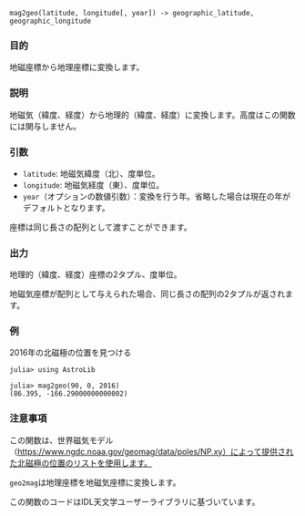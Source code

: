 ```
mag2geo(latitude, longitude[, year]) -> geographic_latitude, geographic_longitude
```

### 目的

地磁座標から地理座標に変換します。

### 説明

地磁気（緯度、経度）から地理的（緯度、経度）に変換します。高度はこの関数には関与しません。

### 引数

  * `latitude`: 地磁気緯度（北）、度単位。
  * `longitude`: 地磁気経度（東）、度単位。
  * `year`（オプションの数値引数）：変換を行う年。省略した場合は現在の年がデフォルトとなります。

座標は同じ長さの配列として渡すことができます。

### 出力

地理的（緯度、経度）座標の2タプル、度単位。

地磁気座標が配列として与えられた場合、同じ長さの配列の2タプルが返されます。

### 例

2016年の北磁極の位置を見つける

```jldoctest
julia> using AstroLib

julia> mag2geo(90, 0, 2016)
(86.395, -166.29000000000002)
```

### 注意事項

この関数は、世界磁気モデル（https://www.ngdc.noaa.gov/geomag/data/poles/NP.xy）によって提供された北磁極の位置のリストを使用します。

`geo2mag`は地理座標を地磁気座標に変換します。

この関数のコードはIDL天文学ユーザーライブラリに基づいています。
